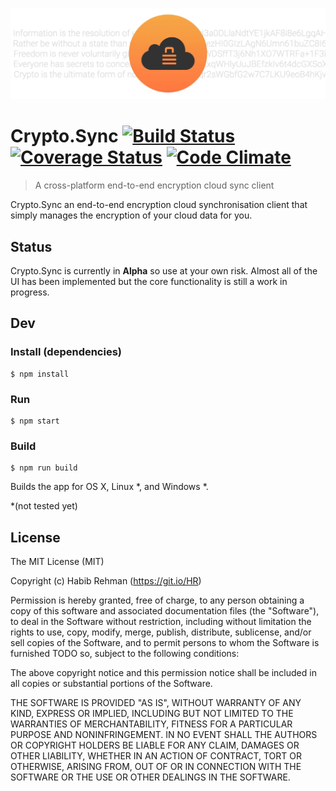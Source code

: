 ![alt tag](CryptoSync_Banner.gif?raw=true "Crypto.Sync application banner")

# Crypto.Sync [![Build Status](https://travis-ci.com/HR/CryptoSync.svg?token=PY2JMroV3ybA2UxZZVLb&branch=master)](https://travis-ci.com/HR/CryptoSync) [![Coverage Status](https://coveralls.io/repos/github/HR/CryptoSync/badge.svg?branch=master)](https://coveralls.io/github/HR/CryptoSync?branch=master) [![Code Climate](https://codeclimate.com/github/HR/CryptoSync/badges/gpa.svg)](https://codeclimate.com/github/HR/CryptoSync)

> A cross-platform end-to-end encryption cloud sync client

Crypto.Sync an end-to-end encryption cloud synchronisation client that simply manages the encryption of your cloud data for you.

## Status
Crypto.Sync is currently in **Alpha** so use at your own risk.
Almost all of the UI has been implemented but the core functionality is still a work in progress.

## Dev

### Install (dependencies)
```
$ npm install
```

### Run

```
$ npm start
```

### Build

```
$ npm run build
```

Builds the app for OS X, Linux *, and Windows *.

\*(not tested yet)

## License
The MIT License (MIT)

Copyright (c) Habib Rehman (https://git.io/HR)

Permission is hereby granted, free of charge, to any person obtaining a copy
of this software and associated documentation files (the "Software"), to deal
in the Software without restriction, including without limitation the rights
to use, copy, modify, merge, publish, distribute, sublicense, and/or sell
copies of the Software, and to permit persons to whom the Software is
furnished TODO so, subject to the following conditions:

The above copyright notice and this permission notice shall be included in
all copies or substantial portions of the Software.

THE SOFTWARE IS PROVIDED "AS IS", WITHOUT WARRANTY OF ANY KIND, EXPRESS OR
IMPLIED, INCLUDING BUT NOT LIMITED TO THE WARRANTIES OF MERCHANTABILITY,
FITNESS FOR A PARTICULAR PURPOSE AND NONINFRINGEMENT. IN NO EVENT SHALL THE
AUTHORS OR COPYRIGHT HOLDERS BE LIABLE FOR ANY CLAIM, DAMAGES OR OTHER
LIABILITY, WHETHER IN AN ACTION OF CONTRACT, TORT OR OTHERWISE, ARISING FROM,
OUT OF OR IN CONNECTION WITH THE SOFTWARE OR THE USE OR OTHER DEALINGS IN
THE SOFTWARE.
